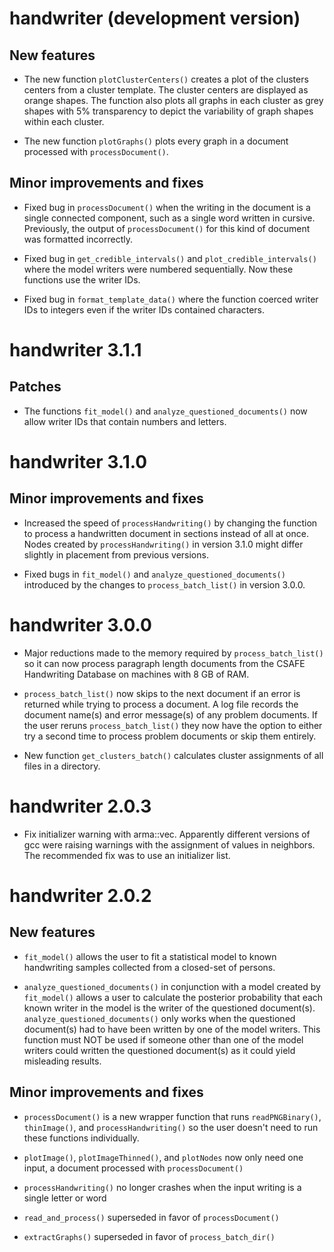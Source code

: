 # handwriter (development version)

## New features

* The new function `plotClusterCenters()` creates a plot of the clusters centers from a cluster template. The cluster centers are displayed as orange shapes. The function also plots all graphs in each cluster as grey shapes with 5% transparency to depict the variability of graph shapes within each cluster.

* The new function `plotGraphs()` plots every graph in a document processed with `processDocument()`.

## Minor improvements and fixes

* Fixed bug in `processDocument()` when the writing in the document is a single connected component, such as a single word written in cursive. Previously, the output of `processDocument()` for this kind of document was formatted incorrectly.

* Fixed bug in `get_credible_intervals()` and `plot_credible_intervals()` where the model writers were numbered sequentially. Now these functions use the writer IDs.

* Fixed bug in `format_template_data()` where the function coerced writer IDs to integers even
if the writer IDs contained characters.

# handwriter 3.1.1

## Patches

* The functions `fit_model()` and `analyze_questioned_documents()` now allow writer IDs that contain numbers and letters.


# handwriter 3.1.0

## Minor improvements and fixes

* Increased the speed of `processHandwriting()` by changing the function to process a handwritten document in sections instead of all at once. Nodes created by `processHandwriting()` in version 3.1.0 might differ slightly in placement from previous versions. 

* Fixed bugs in `fit_model()` and `analyze_questioned_documents()` introduced by the changes to `process_batch_list()` in version 3.0.0.

# handwriter 3.0.0

* Major reductions made to the memory required by `process_batch_list()` so it can now process paragraph length documents from the CSAFE Handwriting Database on machines with 8 GB of RAM.

* `process_batch_list()` now skips to the next document if an error is returned while trying to process a document. A log file records the document name(s) and error message(s) of any problem documents. If the user reruns `process_batch_list()` they now have the option to either try a second time to process problem documents or skip them entirely.

* New function `get_clusters_batch()` calculates cluster assignments of all files in a directory.


# handwriter 2.0.3

* Fix initializer warning with arma::vec. Apparently different versions of gcc were raising warnings with the assignment of values in neighbors. The recommended fix was to use an initializer list.


# handwriter 2.0.2

## New features

* `fit_model()` allows the user to fit a statistical model to known handwriting samples collected from a closed-set of persons.

* `analyze_questioned_documents()` in conjunction with a model created by `fit_model()` allows a user to calculate the posterior probability that each known writer in the model is the writer of the questioned document(s). `analyze_questioned_documents()` only works when the questioned document(s) had to have been written by one of the model writers. This function must NOT be used if someone other than one of the model writers could written the questioned document(s) as it could yield misleading results.

## Minor improvements and fixes

* `processDocument()` is a new wrapper function that runs `readPNGBinary()`, `thinImage()`, and `processHandwriting()` so the user doesn't need to run these functions individually.

* `plotImage()`, `plotImageThinned()`, and `plotNodes` now only need one input, a document processed with `processDocument()`

* `processHandwriting()` no longer crashes when the input writing is a single letter or word

* `read_and_process()` superseded in favor of `processDocument()`

* `extractGraphs()` superseded in favor of `process_batch_dir()`
